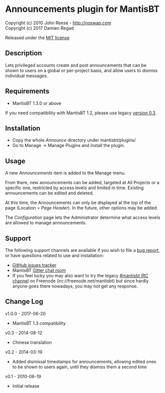 # Announcements plugin for MantisBT

Copyright (c) 2010 John Reese - http://noswap.com  
Copyright (c) 2017 Damien Regad

Released under the [MIT license](http://opensource.org/licenses/MIT)


## Description

Lets privileged accounts create and post announcements that can be shown to
users on a global or per-project basis, and allow users to dismiss individual
messages.


## Requirements

- MantisBT 1.3.0 or above

If you need compatibility with MantisBT 1.2, please use legacy
[version 0.3](https://github.com/mantisbt-plugins/announce/releases/tag/v0.3).


## Installation

- Copy the whole *Announce* directory under mantisbt/plugins/
- Go to Manage -> Manage Plugins and install the plugin.


## Usage

A new *Announcements* item is added to the Manage menu.

From there, new announcements can be added, targeted at All Projects or a
specific one, restricted by access levels and limited in time.
Existing announcements can be edited and deleted.

At this time, the Announcements can only be displayed at the top of the page
(Location = *Page Header*). In the future, other options may be added.

The *Configuration* page lets the Administrator determine what access levels
are allowed to manage announcements.


## Support

The following support channels are available if you wish to file a
[bug report](https://github.com/mantisbt-plugins/announce/issues/new),
or have questions related to use and installation:

  - [GitHub issues tracker](http://github.com/mantisbt-plugins/announce/issues)
  - MantisBT [Gitter chat room](https://gitter.im/mantisbt/mantisbt)
  - If you feel lucky you may also want to try the legacy
    [#mantisbt IRC channel](https://webchat.freenode.net/?channels=%23mantisbt)
    on Freenode (irc://freenode.net/mantisbt)
    but since hardly anyone goes there nowadays, you may not get any response.


## Change Log

v1.0.0 - 2017-06-20
- MantisBT 1.3 compatibility

v0.3 - 2014-08-12
- Chinese translation

v0.2 - 2014-03-19
- Added dismissal timestamps for announcements, allowing edited ones to be
  shown to users again, until they dismiss them a second time

v0.1 - 2010-06-19
- Initial release

